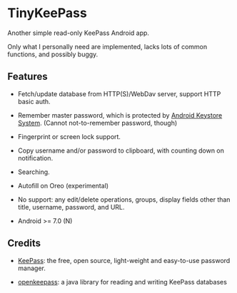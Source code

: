 # TinyKeePass

Another simple read-only KeePass Android app.

Only what I personally need are implemented, lacks lots of common functions, and possibly buggy.

## Features

* Fetch/update database from HTTP(S)/WebDav server, support HTTP basic auth.

* Remember master password, which is protected by
  [Android Keystore System](https://developer.android.com/training/articles/keystore.html).
  (Cannot not-to-remember password, though)

* Fingerprint or screen lock support.

* Copy username and/or password to clipboard, with counting down on notification.

* Searching.

* Autofill on Oreo (experimental)

* No support: any edit/delete operations, groups, display fields other than title, username, password, and URL.

* Android >= 7.0 (N)


## Credits

 * [KeePass](http://keepass.info/):
 the free, open source, light-weight and easy-to-use password manager.
 
 * [openkeepass](https://github.com/cternes/openkeepass/):
 a java library for reading and writing KeePass databases
